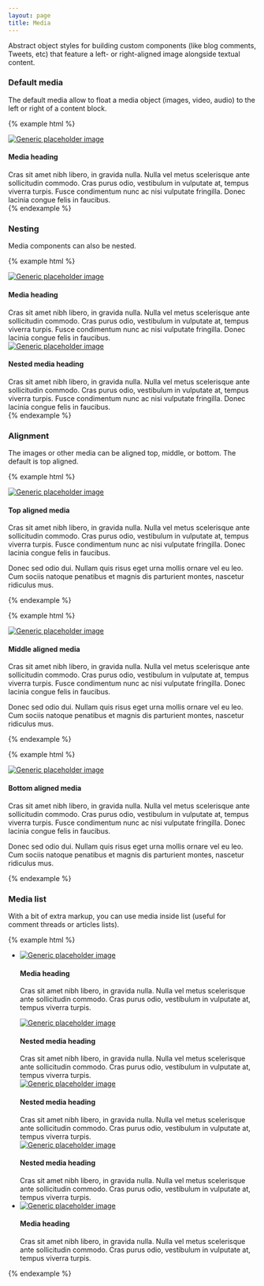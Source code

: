```yaml
---
layout: page
title: Media
---
```


Abstract object styles for building custom components (like blog comments, Tweets, etc) that feature a left- or right-aligned image alongside textual content.

### Default media

The default media allow to float a media object (images, video, audio) to the left or right of a content block.

{% example html %}
<div class="media">
  <a class="media-left" href="#">
    <img class="media-object" data-src="holder.js/64x64" alt="Generic placeholder image">
  </a>
  <div class="media-body">
    <h4 class="media-heading">Media heading</h4>
    Cras sit amet nibh libero, in gravida nulla. Nulla vel metus scelerisque ante sollicitudin commodo. Cras purus odio, vestibulum in vulputate at, tempus viverra turpis. Fusce condimentum nunc ac nisi vulputate fringilla. Donec lacinia congue felis in faucibus.
  </div>
</div>
{% endexample %}

### Nesting

Media components can also be nested.

{% example html %}
<div class="media">
  <div class="media-left">
    <a href="#">
      <img class="media-object" data-src="holder.js/64x64" alt="Generic placeholder image">
    </a>
  </div>
  <div class="media-body">
    <h4 class="media-heading">Media heading</h4>
    Cras sit amet nibh libero, in gravida nulla. Nulla vel metus scelerisque ante sollicitudin commodo. Cras purus odio, vestibulum in vulputate at, tempus viverra turpis. Fusce condimentum nunc ac nisi vulputate fringilla. Donec lacinia congue felis in faucibus.
    <div class="media">
      <a class="media-left" href="#">
        <img class="media-object" data-src="holder.js/64x64" alt="Generic placeholder image">
      </a>
      <div class="media-body">
        <h4 class="media-heading">Nested media heading</h4>
        Cras sit amet nibh libero, in gravida nulla. Nulla vel metus scelerisque ante sollicitudin commodo. Cras purus odio, vestibulum in vulputate at, tempus viverra turpis. Fusce condimentum nunc ac nisi vulputate fringilla. Donec lacinia congue felis in faucibus.
      </div>
    </div>
  </div>
</div>
{% endexample %}

### Alignment

The images or other media can be aligned top, middle, or bottom. The default is top aligned.

{% example html %}
<div class="media">
  <div class="media-left">
    <a href="#">
      <img class="media-object" data-src="holder.js/64x64" alt="Generic placeholder image">
    </a>
  </div>
  <div class="media-body">
    <h4 class="media-heading">Top aligned media</h4>
    <p>Cras sit amet nibh libero, in gravida nulla. Nulla vel metus scelerisque ante sollicitudin commodo. Cras purus odio, vestibulum in vulputate at, tempus viverra turpis. Fusce condimentum nunc ac nisi vulputate fringilla. Donec lacinia congue felis in faucibus.</p>
    <p>Donec sed odio dui. Nullam quis risus eget urna mollis ornare vel eu leo. Cum sociis natoque penatibus et magnis dis parturient montes, nascetur ridiculus mus.</p>
  </div>
</div>
{% endexample %}

{% example html %}
<div class="media">
  <div class="media-left media-middle">
    <a href="#">
      <img class="media-object" data-src="holder.js/64x64" alt="Generic placeholder image">
    </a>
  </div>
  <div class="media-body">
    <h4 class="media-heading">Middle aligned media</h4>
    <p>Cras sit amet nibh libero, in gravida nulla. Nulla vel metus scelerisque ante sollicitudin commodo. Cras purus odio, vestibulum in vulputate at, tempus viverra turpis. Fusce condimentum nunc ac nisi vulputate fringilla. Donec lacinia congue felis in faucibus.</p>
    <p>Donec sed odio dui. Nullam quis risus eget urna mollis ornare vel eu leo. Cum sociis natoque penatibus et magnis dis parturient montes, nascetur ridiculus mus.</p>
  </div>
</div>
{% endexample %}

{% example html %}
<div class="media">
  <div class="media-left media-bottom">
    <a href="#">
      <img class="media-object" data-src="holder.js/64x64" alt="Generic placeholder image">
    </a>
  </div>
  <div class="media-body">
    <h4 class="media-heading">Bottom aligned media</h4>
    <p>Cras sit amet nibh libero, in gravida nulla. Nulla vel metus scelerisque ante sollicitudin commodo. Cras purus odio, vestibulum in vulputate at, tempus viverra turpis. Fusce condimentum nunc ac nisi vulputate fringilla. Donec lacinia congue felis in faucibus.</p>
    <p>Donec sed odio dui. Nullam quis risus eget urna mollis ornare vel eu leo. Cum sociis natoque penatibus et magnis dis parturient montes, nascetur ridiculus mus.</p>
  </div>
</div>
{% endexample %}

### Media list

With a bit of extra markup, you can use media inside list (useful for comment threads or articles lists).

{% example html %}
<ul class="media-list">
  <li class="media">
    <div class="media-left">
      <a href="#">
        <img class="media-object" data-src="holder.js/64x64" alt="Generic placeholder image">
      </a>
    </div>
    <div class="media-body">
      <h4 class="media-heading">Media heading</h4>
      <p>Cras sit amet nibh libero, in gravida nulla. Nulla vel metus scelerisque ante sollicitudin commodo. Cras purus odio, vestibulum in vulputate at, tempus viverra turpis.</p>
      <!-- Nested media object -->
      <div class="media">
        <a class="media-left" href="#">
          <img class="media-object" data-src="holder.js/64x64" alt="Generic placeholder image">
        </a>
        <div class="media-body">
          <h4 class="media-heading">Nested media heading</h4>
          Cras sit amet nibh libero, in gravida nulla. Nulla vel metus scelerisque ante sollicitudin commodo. Cras purus odio, vestibulum in vulputate at, tempus viverra turpis.
          <!-- Nested media object -->
          <div class="media">
            <div class="media-left">
              <a href="#">
                <img class="media-object" data-src="holder.js/64x64" alt="Generic placeholder image">
              </a>
            </div>
            <div class="media-body">
              <h4 class="media-heading">Nested media heading</h4>
              Cras sit amet nibh libero, in gravida nulla. Nulla vel metus scelerisque ante sollicitudin commodo. Cras purus odio, vestibulum in vulputate at, tempus viverra turpis.
            </div>
          </div>
        </div>
      </div>
      <!-- Nested media object -->
      <div class="media">
        <div class="media-left">
          <a href="#">
            <img class="media-object" data-src="holder.js/64x64" alt="Generic placeholder image">
          </a>
        </div>
        <div class="media-body">
          <h4 class="media-heading">Nested media heading</h4>
          Cras sit amet nibh libero, in gravida nulla. Nulla vel metus scelerisque ante sollicitudin commodo. Cras purus odio, vestibulum in vulputate at, tempus viverra turpis.
        </div>
      </div>
    </div>
  </li>
  <li class="media">
    <div class="media-right">
      <a href="#">
        <img class="media-object" data-src="holder.js/64x64" alt="Generic placeholder image">
      </a>
    </div>
    <div class="media-body">
      <h4 class="media-heading">Media heading</h4>
      Cras sit amet nibh libero, in gravida nulla. Nulla vel metus scelerisque ante sollicitudin commodo. Cras purus odio, vestibulum in vulputate at, tempus viverra turpis.
    </div>
  </li>
</ul>
{% endexample %}
